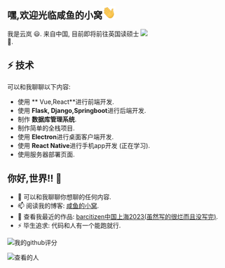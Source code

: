 <h2> 嘿,欢迎光临咸鱼的小窝<img src="https://raw.githubusercontent.com/ABSphreak/ABSphreak/master/gifs/Hi.gif" width="30px"></h2>

<img align='right' src='https://avatars.githubusercontent.com/u/75026738?v=4' width='200"'>

我是云岚 😃. 来自中国, 目前即将前往英国读硕士 🏫. 

## ⚡ 技术
可以和我聊聊以下内容:
- 使用 ** Vue,React**进行前端开发.
- 使用 **Flask, Django,Springboot**进行后端开发.
- 制作 **数据库管理系统**.
- 制作简单的全栈项目.
- 使用 **Electron**进行桌面客户端开发.
- 使用 **React Native**进行手机app开发 (正在学习).
- 使用服务器部署页面.
## 你好,世界!! 🤔
- 💬 可以和我聊聊你想聊的任何内容.
- 📫 阅读我的博客: [咸鱼的小窝](www.cloudlan.space).
- 🎯 查看我最近的作品: [barcitizen中国上海2023(虽然写的很烂而且没写完)](https://sh.barcitizen.cn/).
- ⚡ 毕生追求: 代码和人有一个能跑就行.

![我的github评分](https://github-readme-stats.vercel.app/api?username=Lyc0430&hide=["issues"]&show_icons=true)

![查看的人](https://visitor-badge.glitch.me/badge?page_id=Lyc0430.Lyc0430)

